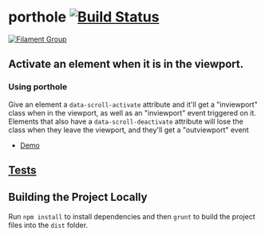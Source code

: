 # porthole [![Build Status](https://img.shields.io/travis/filamentgroup/porthole/master.svg)](https://travis-ci.org/filamentgroup/porthole)

[![Filament Group](http://filamentgroup.com/images/fg-logo-positive-sm-crop.png) ](http://www.filamentgroup.com/)

## Activate an element when it is in the viewport.

### Using porthole


Give an element a `data-scroll-activate` attribute and it'll get a "inviewport" class when in the viewport, as well as an "inviewport" event triggered on it.
Elements that also have a `data-scroll-deactivate` attribute will lose the class when they leave the viewport, and they'll get a "outviewport" event


* [Demo](http://filamentgroup.github.io/porthole/demo/)

## [Tests](http://filamentgroup.github.io/porthole/test/)

## Building the Project Locally

Run `npm install` to install dependencies and then `grunt` to build the project files into the `dist` folder.
